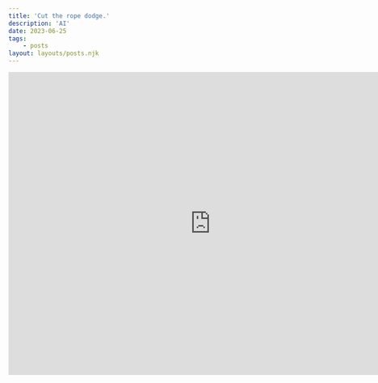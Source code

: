 ```yaml
---
title: 'Cut the rope dodge.'
description: 'AI'
date: 2023-06-25
tags:
    - posts
layout: layouts/posts.njk
---
```



<iframe src="https://scratch.mit.edu/projects/868892104/embed" allowtransparency="true" height="600px" width="800px" frameborder="0" scrolling="no" allowfullscreen></iframe>
